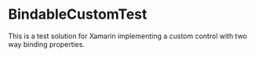 # BindableCustomTest

This is a test solution for Xamarin implementing a custom control with two way binding properties.
